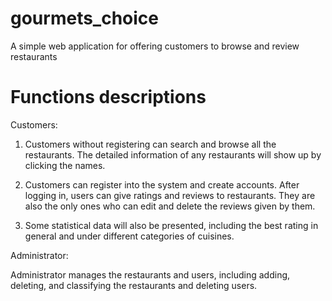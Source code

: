 # gourmets_choice
A simple web application for offering customers to browse and review restaurants

# Functions descriptions

Customers:
1. Customers without registering can search and browse all the restaurants. The detailed information of any restaurants will show up by clicking the names.

2. Customers can register into the system and create accounts. After logging in, users can give ratings and reviews to restaurants. They are also the only ones who can edit and delete the reviews given by them. 

3. Some statistical data will also be presented, including the best rating in general and under different categories of cuisines.

Administrator:

Administrator manages the restaurants and users, including adding, deleting, and classifying the restaurants and deleting users.
